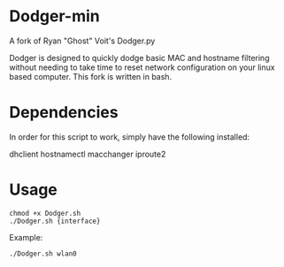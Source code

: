 # Dodger-min
A fork of Ryan "Ghost" Voit's Dodger.py

Dodger is designed to quickly dodge basic MAC and hostname filtering without needing to take time to reset network configuration on your linux based computer. This fork is written in bash.

# Dependencies

In order for this script to work, simply have the following installed:

dhclient
hostnamectl
macchanger 
iproute2

# Usage
```
chmod +x Dodger.sh
./Dodger.sh {interface}
```
Example:
```
./Dodger.sh wlan0
```
